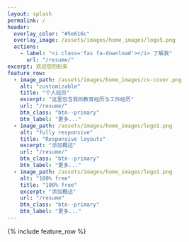 ```yaml
---
layout: splash
permalink: /
header:
  overlay_color: "#5e616c"
  overlay_image: /assets/images/home_images/logo5.png
  actions:
    - label: "<i class='fas fa-download'></i> 了解我"
      url: "/resume/"
excerpt: 欢迎您的到来
feature_row:
  - image_path: /assets/images/home_images/cv-cover.png
    alt: "customizable"
    title: "个人经历"
    excerpt: "这里包含我的教育经历与工作经历"
    url: "/resume/"
    btn_class: "btn--primary"
    btn_label: "更多..."
  - image_path: /assets/images/home_images/logo1.png
    alt: "fully responsive"
    title: "Responsive layouts"
    excerpt: "添加概述"
    url: "/resume/"
    btn_class: "btn--primary"
    btn_label: "更多..."
  - image_path: /assets/images/home_images/logo1.png
    alt: "100% free"
    title: "100% free"
    excerpt: "添加概述"
    url: "/resume"
    btn_class: "btn--primary"
    btn_label: "更多..."      
---
```


{% include feature_row %}

